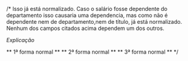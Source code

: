 /*
Isso já está normalizado. Caso o salário fosse dependente do departamento isso causaria uma dependencia,
mas como não é dependente nem de departamento,nem de título, já está normalizado.
Nenhum dos campos citados acima dependem um dos outros.

*Explicação*

** 1ª forma normal **
** 2ª forma normal **
** 3ª forma normal **
*/
